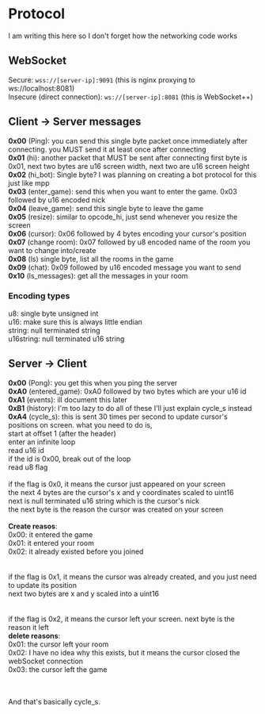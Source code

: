 # Protocol
I am writing this here so I don't forget how the networking code works
## WebSocket
Secure: `wss://[server-ip]:9091` (this is nginx proxying to ws://localhost:8081)<br>
Insecure (direct connection): `ws://[server-ip]:8081` (this is WebSocket++)
## Client -> Server messages
**0x00** (Ping): you can send this single byte packet once immediately after connecting. you MUST send it at least once after connecting
<br>
**0x01** (hi): another packet that MUST be sent after connecting first byte is 0x01, next two bytes are u16 screen width, next two are u16 screen height
<br>
**0x02** (hi_bot): Single byte? I was planning on creating a bot protocol for this just like mpp
<br>
**0x03** (enter_game): send this when you want to enter the game. 0x03 followed by u16 encoded nick
<br>
**0x04** (leave_game): send this single byte to leave the game
<br>
**0x05** (resize): similar to opcode_hi, just send whenever you resize the screen
<br>
**0x06** (cursor): 0x06 followed by 4 bytes encoding your cursor's position
<br>
**0x07** (change room): 0x07 followed by u8 encoded name of the room you want to change into/create
<br>
**0x08** (ls) single byte, list all the rooms in the game
<br>
**0x09** (chat): 0x09 followed by u16 encoded message you want to send
<br>
**0x10** (ls_messages): get all the messages in your room

### Encoding types
u8: single byte unsigned int
<br>
u16: make sure this is always little endian
<br>
string: null terminated string
<br>
u16string: null terminated u16 string

## Server -> Client
**0x00** (Pong): you get this when you ping the server
<br>
**0xA0** (entered_game): 0xA0 followed by two bytes which are your u16 id
<br>
**0xA1** (events): ill document this later
<br>
**0xB1** (history): I'm too lazy to do all of these I'll just explain cycle_s instead
<br>
**0xA4** (cycle_s): this is sent 30 times per second to update cursor's positions on screen. what you need to do is,<br>
start at offset 1 (after the header)<br>
enter an infinite loop<br>
read u16 id<br>
if the id is 0x00, break out of the loop<br>
read u8 flag<br>
<br>
if the flag is 0x0, it means the cursor just appeared on your screen<br>
the next 4 bytes are the cursor's x and y coordinates scaled to uint16<br>
next is null terminated u16 string which is the cursor's nick<br>
the next byte is the reason the cursor was created on your screen<br>
<br>
**Create reasos**:<br>
0x00: it entered the game<br>
0x01: it entered your room<br>
0x02: it already existed before you joined<br>
<br>
<br>
if the flag is 0x1, it means the cursor was already created, and you just need to update its position<br>
next two bytes are x and y scaled into a uint16<br>
<br>
<br>
if the flag is 0x2, it means the cursor left your screen. next byte is the reason it left
<br>
**delete reasons**:<br>
0x01: the cursor left your room<br>
0x02: I have no idea why this exists, but it means the cursor closed the webSocket connection<br>
0x03: the cursor left the game<br>
<br>
<br>

And that's basically cycle_s.
<br>

